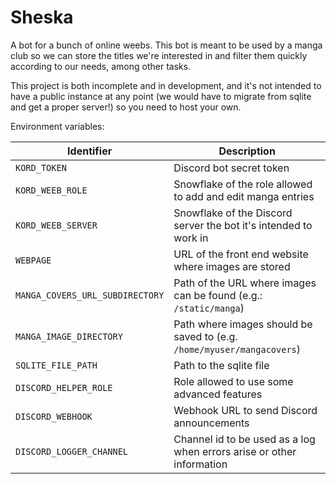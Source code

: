 # Sheska
A bot for a bunch of online weebs. This bot is meant to be used by a manga club so we can store the titles we're interested in and filter them quickly according to our needs, among other tasks.

This project is both incomplete and in development, and it's not intended to have a public instance at any point (we would have to migrate from sqlite and get a proper server!) so you need to host your own.

Environment variables:

| Identifier                      | Description                                                            |
| ------------------------------- | ---------------------------------------------------------------------- |
| `KORD_TOKEN`                    | Discord bot secret token                                               |
| `KORD_WEEB_ROLE`                | Snowflake of the role allowed to add and edit manga entries            |
| `KORD_WEEB_SERVER`              | Snowflake of the Discord server the bot it's intended to work in       |
| `WEBPAGE`                       | URL of the front end website where images are stored                   |
| `MANGA_COVERS_URL_SUBDIRECTORY` | Path of the URL where images can be found (e.g.: `/static/manga`)      |
| `MANGA_IMAGE_DIRECTORY`         | Path where images should be saved to (e.g. `/home/myuser/mangacovers`) |
| `SQLITE_FILE_PATH`              | Path to the sqlite file                                                |
| `DISCORD_HELPER_ROLE`           | Role allowed to use some advanced features                             |
| `DISCORD_WEBHOOK`               | Webhook URL to send Discord announcements                              |
| `DISCORD_LOGGER_CHANNEL`        | Channel id to be used as a log when errors arise or other information  |
